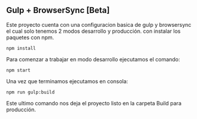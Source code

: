 ## Gulp + BrowserSync [Beta]

Este proyecto cuenta con una configuracion basica de gulp y browsersync el cual solo tenemos 2 modos desarrollo y producción. con instalar los paquetes con npm.

```
npm install
```

Para comenzar a trabajar en modo desarrollo ejecutamos el comando:

```
npm start
```

Una vez que terminamos ejecutamos en consola:

```
npm run gulp:build
```
 
Este ultimo comando nos deja el proyecto listo en la carpeta Build para producción.